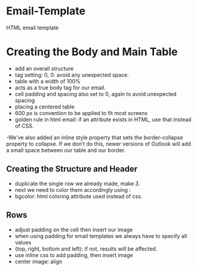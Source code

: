 # Email-Template
HTML email template

# Creating the Body and Main Table

- add an overall structure
 - <body> tag setting: 0, 0: avoid any unexpected space.
 - table with a width of 100%
  - acts as a true body tag for our email.
  - cell padding and spacing also set to 0, again to avoid unexpected spacing
- placing a centered table
 - 600 px is convention to be applied to fit most screens
 - golden rule in html email: if an attribute exists in HTML, use that instead of CSS.

-We've also added an inline style property that sets the border-collapse property to collapse. If we don’t do this, newer versions of Outlook will add a small space between our table and our border.

## Creating the Structure and Header

- duplicate the single row we already made, make 3.
- next we need to color them accordingly using :
 - bgcolor: html coloring attribute used instead of css.

## Rows
 - adjust padding on the cell then insert our image
 - when using padding for email templates we always have to specify all values
  - (top, right, bottom and left): if not, results will be affected.
  - use inline css to add padding, then insert image
  - center image: align
